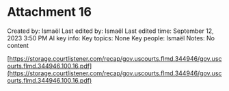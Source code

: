 # Attachment 16

Created by: Ismaël 
Last edited by: Ismaël 
Last edited time: September 12, 2023 3:50 PM
AI key info: Key topics: None
Key people: Ismaël
Notes: No content

[https://storage.courtlistener.com/recap/gov.uscourts.flmd.344946/gov.uscourts.flmd.344946.100.16.pdf](https://storage.courtlistener.com/recap/gov.uscourts.flmd.344946/gov.uscourts.flmd.344946.100.16.pdf)